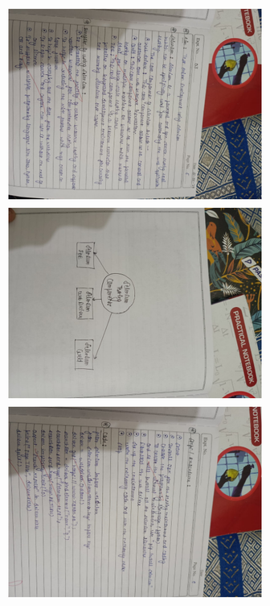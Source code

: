 ![page-1](https://github.com/Tempestyash123456/Agile-Experiments/blob/main/Exp3/page-1.jpg)

![image-1](https://github.com/Tempestyash123456/Agile-Experiments/blob/main/Exp3/image-1.jpg)

![page-2](https://github.com/Tempestyash123456/Agile-Experiments/blob/main/Exp3/page-2.jpg)
